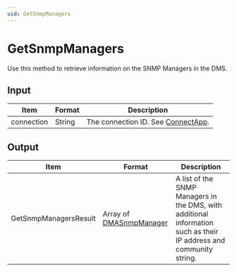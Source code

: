 ```yaml
---
uid: GetSnmpManagers
---
```


# GetSnmpManagers

Use this method to retrieve information on the SNMP Managers in the DMS.

## Input

| Item       | Format | Description                                           |
|------------|--------|-------------------------------------------------------|
| connection | String | The connection ID. See [ConnectApp](xref:ConnectApp). |

## Output

| Item | Format | Description |
|--|--|--|
| GetSnmpManagersResult | Array of [DMASnmpManager](xref:DMASnmpManager) | A list of the SNMP Managers in the DMS, with additional information such as their IP address and community string. |

